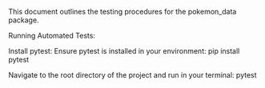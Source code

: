 This document outlines the testing procedures for the pokemon_data package.

Running Automated Tests:

Install pytest: Ensure pytest is installed in your environment:
pip install pytest

Navigate to the root directory of the project and run in your terminal:
pytest